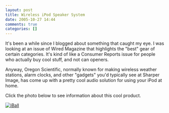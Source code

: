 ```yaml
---
layout: post
title: Wireless iPod Speaker System
date: 2005-10-27 14:44
comments: true
categories: []
---
```

It's been a while since I blogged about something that caught my eye. I was looking at an issue of Wired Magazine that highlights the "best" gear of certain categories. It's kind of like a Consumer Reports issue for people who actually buy cool stuff, and not can openers.

Anyway, Oregon Scientific, normally known for making wireless weather stations, alarm clocks, and other "gadgets" you'd typically see at Sharper Image, has come up with a pretty cool audio solution for using your iPod at home.

Click the photo below to see information about this cool product.

<a href="http://www2.oregonscientific.com/catalog/product.asp?cid=15&scid=64&pid=571#"><img class=photo src="http://www2.oregonscientific.com/assets/product/photos/IB368_rg.jpg" alt="iBall" /></a>
